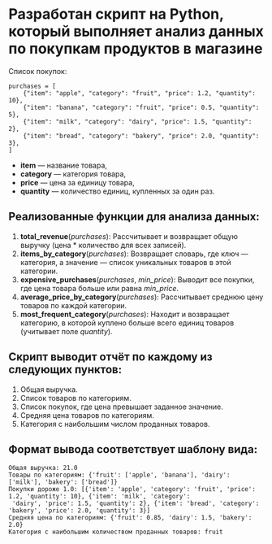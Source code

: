 # Разработан скрипт на Python, который выполняет анализ данных по покупкам продуктов в магазине
Список покупок:

```
purchases = [
    {"item": "apple", "category": "fruit", "price": 1.2, "quantity": 10},
    {"item": "banana", "category": "fruit", "price": 0.5, "quantity": 5},
    {"item": "milk", "category": "dairy", "price": 1.5, "quantity": 2},
    {"item": "bread", "category": "bakery", "price": 2.0, "quantity": 3},
]
```

- **item** — название товара,
- **category** — категория товара,
- **price** — цена за единицу товара,
- **quantity** — количество единиц, купленных за один раз.

## Реализованные функции для анализа данных:

1. **total_revenue**(_purchases_): Рассчитывает и возвращает общую выручку (цена * количество для всех записей).
2. **items_by_category**(_purchases_): Возвращает словарь, где ключ — категория, а значение — список уникальных товаров в этой категории.
3. **expensive_purchases**(_purchases_, _min_price_): Выводит все покупки, где цена товара больше или равна _min_price_.
4. **average_price_by_category**(_purchases_): Рассчитывает среднюю цену товаров по каждой категории.
5. **most_frequent_category**(_purchases_): Находит и возвращает категорию, в которой куплено больше всего единиц товаров (учитывает поле _quantity_).
   
## Скрипт выводит отчёт по каждому из следующих пунктов:

1. Общая выручка.
2. Список товаров по категориям.
3. Список покупок, где цена превышает заданное значение.
4. Средняя цена товаров по категориям.
5. Категория с наибольшим числом проданных товаров.

## Формат вывода соответствует шаблону вида:
```
Общая выручка: 21.0 
Товары по категориям: {'fruit': ['apple', 'banana'], 'dairy': ['milk'], 'bakery': ['bread']} 
Покупки дороже 1.0: [{'item': 'apple', 'category': 'fruit', 'price': 1.2, 'quantity': 10}, {'item': 'milk', 'category':
 'dairy', 'price': 1.5, 'quantity': 2}, {'item': 'bread', 'category': 'bakery', 'price': 2.0, 'quantity': 3}] 
Средняя цена по категориям: {'fruit': 0.85, 'dairy': 1.5, 'bakery': 2.0} 
Категория с наибольшим количеством проданных товаров: fruit 
```

